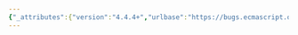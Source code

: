 ```yaml
---
{"_attributes":{"version":"4.4.4+","urlbase":"https://bugs.ecmascript.org/","maintainer":"dherman@mozilla.com"},"bug":{"bug_id":4316,"creation_ts":"2015-04-17 09:50:00 -0700","short_desc":"12.14.5 - Omitted Productions","delta_ts":"2015-04-17 22:15:34 -0700","product":"Draft for 7th Edition","component":"Deferred from 6th edition","version":"unspecified","rep_platform":"All","op_sys":"All","bug_status":"CONFIRMED","priority":"Normal","bug_severity":"enhancement","everconfirmed":true,"reporter":"mike","assigned_to":{"uid":"allen","name":"Allen Wirfs-Brock"},"cc":"jmdyck","long_desc":[{"commentid":14284,"comment_count":0,"who":"mike","bug_when":"2015-04-17 09:50:37 -0700","thetext":"Section 12.14.5 Destructuring Assignment lists the valid productions for ArrayAssignmentPattern as:\n\n> ArrayAssignmentPattern[Yield] :\n>   [ Elisionopt AssignmentRestElement[?Yield]opt ]\n>   [ AssignmentElementList[?Yield] ]\n>   [ AssignmentElementList[?Yield] , Elisionopt AssignmentRestElement[?Yield]opt ]\n\nHowever, 12.14.5.2 (Runtime Semantics: DestructuringAssignmentEvaluation) lists semantics for two additional productions, namely:\n\n> ArrayAssignmentPattern : [ ]\n\nand\n\n> ArrayAssignmentPattern : [ Elision ]\n\nThe grammar initially defined in 12.14.5 should be updated to include these productions."},{"commentid":14295,"comment_count":1,"who":{"uid":"jmdyck","name":"Michael Dyck"},"bug_when":"2015-04-17 22:15:34 -0700","thetext":"Those aren't \"additional\" productions, they're just two possible 'expansions' of the defining production you quoted. (Note that the first RHS has two optional symbols, and see section 5.1.5.)"}]}}
---
```

